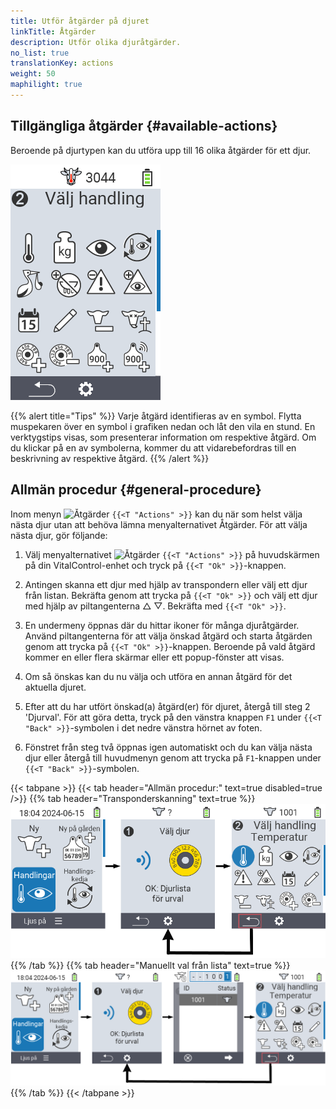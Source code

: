 ```yaml
---
title: Utför åtgärder på djuret
linkTitle: Åtgärder
description: Utför olika djuråtgärder.
no_list: true
translationKey: actions
weight: 50
maphilight: true
---
```

## Tillgängliga åtgärder {#available-actions}

Beroende på djurtypen kan du utföra upp till 16 olika åtgärder för ett djur.


<img src="images/menu2.png" alt="VitalControl Åtgärder" title="Åtgärder" usemap="#workmap" class="maphilight" />

<map name="workmap">
  <area shape="rect" coords="3,100,60,165" alt="Temperatur" title="Mät feber hos dina djur&#10;Mus klick: öppna dokumentation" href="/en/docs/actions/measure-temperature/">
  <area shape="rect" coords="60,100,118,165" alt="Vägning" title="Registrera vikten på dina djur&#10;Mus klick: öppna dokumentation" href="/en/docs/actions/record-weight/">
  <area shape="rect" coords="118,100,174,165" alt="Betyg" title="Betygsätt dina djur&#10;Mus klick: öppna dokumentation" href="/en/docs/actions/rating/">
  <area shape="rect" coords="174,100,230,165" alt="Åtgärdskedja" title="Tillämpa och ställa in åtgärdskedjan&#10;Mus klick: öppna dokumentation" href="/en/docs/chain-of-actions/">
   <area shape="rect" coords="3,165,60,225" alt="Kalvning" title="Registrera en kalvning&#10;Mus klick: öppna dokumentation" href="/en/docs/actions/calving/">
   <area shape="rect" coords="60,165,120,225" alt="Sinläggning" title="Sinlägga en ko eller lägga till henne på listan över nykalvade kor&#10;Mus klick: öppna dokumentation" href="/en/docs/actions/dry-off/">
   <area shape="rect" coords="120,165,175,225" alt="Larm" title="Lägg till och ta bort djur från larmlistan&#10;Mus klick: öppna dokumentation" href="/en/docs/actions/alarm/">
   <area shape="rect" coords="175,165,230,225" alt="Under bevakning" title="Lägg till djur på bevakningslistan eller ta bort dem&#10;Mus klick: öppna dokumentation" href="/en/docs/actions/on-watch/">
   <area shape="rect" coords="3,225,60,280" alt="Djurhistorik" title="Visa ett djurs historik&#10;Mus klick: öppna dokumentation" href="/en/docs/actions/animal-history/">
   <area shape="rect" coords="60,225,120,280" alt="Redigera" title="Redigera data för det valda djuret&#10;Mus klick: öppna dokumentation" href="/en/docs/actions/edit/">
   <area shape="rect" coords="120,225,175,280" alt="Avregistrera" title="Avregistrera ett djur&#10;Mus klick: öppna dokumentation" href="/en/docs/actions/unregister/">
   <area shape="rect" coords="175,225,230,280" alt="Djurförlust" title="Registrera en djurförlust&#10;Mus klick: öppna dokumentation" href="/en/docs/actions/animal-loss/">
   <area shape="rect" coords="3,280,60,337" alt="Länka transponder" title="Tilldela en transponder till ett djur&#10;Mus klick: öppna dokumentation" href="/en/docs/actions/link-transponder/">
   <area shape="rect" coords="55,280,120,337" alt="Ta bort transponderlänk" title="Ta bort transponderlänken till ett djur&#10;Mus klick: öppna dokumentation" href="/en/docs/actions/unlink-transponder/">
   <area shape="rect" coords="120,280,175,337" alt="Länka djur-ID manuellt" title="Tilldela ett nationellt djur-ID till ett djur som inte har ett nationellt djur-ID&#10;Mus klick: öppna dokumentation" href="/en/docs/actions/link-animal-id/#link-animal-id">
   <area shape="rect" coords="175,280,230,337" alt="Länka djur-ID med skanning" title="Tilldela ett nationellt djur-ID till ett djur som inte har ett nationellt djur-ID&#10;Mus klick: öppna dokumentation" href="/en/docs/actions/link-animal-id/#link-animal-id-with-electronic-ear-tag-scan">


   <area shape="rect" coords="100,340,140,375" alt="Inställningar" title="Öppna inställningarna&#10;Mus klick: till dokumentationen" href="/en/docs/actions/setting/">
</map>

{{% alert title="Tips" %}}
Varje åtgärd identifieras av en symbol. Flytta muspekaren över en symbol i grafiken nedan och låt den vila en stund. En verktygstips visas, som presenterar information om respektive åtgärd. Om du klickar på en av symbolerna, kommer du att vidarebefordras till en beskrivning av respektive åtgärd.
{{% /alert %}}

## Allmän procedur {#general-procedure}

Inom menyn  <img src="/icons/actions.svg" width="40" align="bottom" alt="Åtgärder" /> `{{<T "Actions" >}}` kan du när som helst välja nästa djur utan att behöva lämna menyalternativet Åtgärder. För att välja nästa djur, gör följande:

1. Välj menyalternativet  <img src="/icons/actions.svg" width="40" align="bottom" alt="Åtgärder" /> `{{<T "Actions" >}}` på huvudskärmen på din VitalControl-enhet och tryck på `{{<T "Ok" >}}`-knappen.

2. Antingen skanna ett djur med hjälp av transpondern eller välj ett djur från listan. Bekräfta genom att trycka på `{{<T "Ok" >}}` och välj ett djur med hjälp av piltangenterna △ ▽. Bekräfta med `{{<T "Ok" >}}`.

3. En undermeny öppnas där du hittar ikoner för många djuråtgärder. Använd piltangenterna för att välja önskad åtgärd och starta åtgärden genom att trycka på `{{<T "Ok" >}}`-knappen. Beroende på vald åtgärd kommer en eller flera skärmar eller ett popup-fönster att visas.

4. Om så önskas kan du nu välja och utföra en annan åtgärd för det aktuella djuret.

5. Efter att du har utfört önskad(a) åtgärd(er) för djuret, återgå till steg 2 'Djurval'. För att göra detta, tryck på den vänstra knappen `F1` under `{{<T "Back" >}}`-symbolen i det nedre vänstra hörnet av foten.

6. Fönstret från steg två öppnas igen automatiskt och du kan välja nästa djur eller återgå till huvudmenyn genom att trycka på `F1`-knappen under `{{<T "Back" >}}`-symbolen.

{{< tabpane >}}
{{< tab header="Allmän procedur:" text=true disabled=true />}}
{{% tab header="Transponderskanning" text=true %}}
![VitalControl: Meny Åtgärder Allmän procedur](images/next-animal-scan.png "Utför djuråtgärder, val via skanning")
{{% /tab %}}
{{% tab header="Manuellt val från lista" text=true %}}
![VitalControl: Meny Åtgärder Allmän procedur](images/next-animal-manual-select.png "Utför djuråtgärder, manuellt val")
{{% /tab %}}
{{< /tabpane >}}


